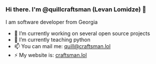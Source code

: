 ### Hi there. I'm @quillcraftsman (Levan Lomidze) 👋
I am software developer from Georgia

- 🔭 I’m currently working on several open source projects
- 🌱 I’m currently teaching python
- 📫 You can mail me: [quill@craftsman.lol](mailto:quill@craftsman.lol)
- ⚡ My website is: [craftsman.lol](https://craftsman.lol)

<!--
**quillcraftsman/quillcraftsman** is a ✨ _special_ ✨ repository because its `README.md` (this file) appears on your GitHub profile.

Here are some ideas to get you started:

- 🔭 I’m currently working on ...
- 🌱 I’m currently learning ...
- 👯 I’m looking to collaborate on ...
- 🤔 I’m looking for help with ...
- 💬 Ask me about ...
- 📫 How to reach me: ...
- 😄 Pronouns: ...
- ⚡ Fun fact: ...
-->


